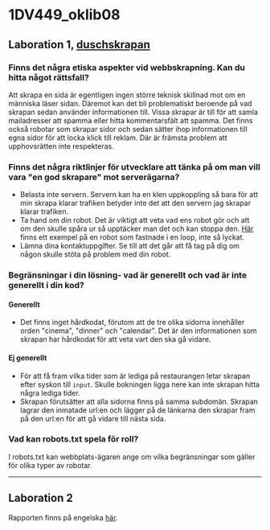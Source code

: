 # 1DV449_oklib08
## Laboration 1, [duschskrapan](http://duschskrapan.azurewebsites.net/)
### Finns det några etiska aspekter vid webbskrapning. Kan du hitta något rättsfall?
Att skrapa en sida är egentligen ingen större teknisk skillnad mot om en människa läser sidan. Däremot kan det bli problematiskt beroende på vad skrapan sedan använder informationen till. Vissa skrapar är till för att samla mailadresser att spamma eller hitta kommentarsfält att spamma. Det finns också robotar som skrapar sidor och sedan sätter ihop informationen till egna sidor för att locka klick till reklam. Där är främsta problem att upphovsrätten inte respekteras.
### Finns det några riktlinjer för utvecklare att tänka på om man vill vara "en god skrapare" mot serverägarna?
* Belasta inte servern. Servern kan ha en klen uppkoppling så bara för att min skrapa klarar trafiken betyder inte det att den servern jag skrapar klarar trafiken.
* Ta hand om din robot. Det är viktigt att veta vad ens robot gör och att om den skulle spåra ur så upptäcker man det och kan stoppa den. [Här](https://www.cs.washington.edu/lab/webcrawler-policy) finns ett exempel på en robot som fastnade i en loop, inte så lyckat.
* Lämna dina kontaktuppgifter. Se till att det går att få tag på dig om någon skulle stöta på problem med din robot.

### Begränsningar i din lösning- vad är generellt och vad är inte generellt i din kod?
#### Generellt
* Det finns inget hårdkodat, förutom att de tre olika sidorna innehåller orden "cinema", "dinner" och "calendar". Det är den informationen som skrapan har hårdkodat för att veta vart den ska gå vidare.

#### Ej generellt
* För att få fram vilka tider som är lediga på restaurangen letar skrapan efter syskon till `input`. Skulle bokningen ligga nere kan inte skrapan hitta några lediga tider.
* Skrapan förutsätter att alla sidorna finns på samma subdomän. Skrapan lagrar den inmatade url:en och lägger på de länkarna den skrapar fram på den url:en för att gå vidare till nästa sida.

### Vad kan robots.txt spela för roll?
I robots.txt kan webbplats-ägaren ange om vilka begränsningar som gäller för olika typer av robotar.
______
## Laboration 2
Rapporten finns på engelska [här](https://github.com/OskarKlintrotSkolarbeteWP14/1DV449_oklib08/blob/master/Laboration%202/report.md).
